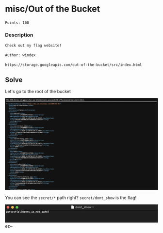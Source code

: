 
# misc/Out of the Bucket
`Points: 100`

### Description
```
Check out my flag website!

Author: windex

https://storage.googleapis.com/out-of-the-bucket/src/index.html
```

## Solve

Let's go to the root of the bucket

![root of the bucket.xml](img/image.png)

You can see the `secret/*` path right? `secret/dont_show` is the flag!

![flag.txt](img/flag.png)
ez~
